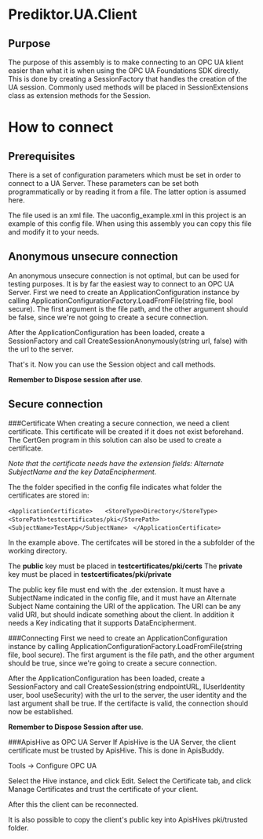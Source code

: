 ﻿Prediktor.UA.Client
===================

Purpose
-------

The purpose of this assembly is to make connecting to an OPC UA klient easier than what it is when using the OPC UA Foundations SDK directly. 
This is done by creating a SessionFactory that handles the creation of the UA session. 
Commonly used methods will be placed in SessionExtensions class as extension methods for the Session.


How to connect
==============

Prerequisites
-------------
There is a set of configuration parameters which must be set in order to connect to a UA Server. These parameters can be set both programmatically or by reading it from a file. 
The latter option is assumed here. 

The file used is an xml file. 
The uaconfig_example.xml in this project is an example of this config file. 
When using this assembly you can copy this file and modify it to your needs.


Anonymous unsecure connection
-----------------------------

An anonymous unsecure connection is not optimal, but can be used for testing purposes. It is by far the easiest way to connect to an OPC UA Server. 
First we need to create an ApplicationConfiguration instance by calling ApplicationConfigurationFactory.LoadFromFile(string file, bool secure). 
The first argument is the file path, and the other argument should be false, since we're not going to create a secure connection. 

After the ApplicationConfiguration has been loaded, create a SessionFactory and call CreateSessionAnonymously(string url, false) with the url to the server.

That's it. Now you can use the Session object and call methods.

**Remember to Dispose session after use**.

Secure connection
-----------------

###Certificate
When creating a secure connection, we need a client certificate. This certificate will be created if it does not exist beforehand. 
The CertGen program in this solution can also be used to create a certificate.

_Note that the certificate needs have the extension fields: Alternate SubjectName and the key DataEncipherment._

The the folder specified in the config file indicates what folder the certificates are stored in:

`<ApplicationCertificate>  `
`  <StoreType>Directory</StoreType>  `
`  <StorePath>testcertificates/pki</StorePath>  `
`  <SubjectName>TestApp</SubjectName>  `
`</ApplicationCertificate>  `

In the example above. The certifcates will be stored in the a subfolder of the working directory. 

The **public** key must be placed in **testcertificates/pki/certs**
The **private** key must be placed in **testcertificates/pki/private**

The public key file must end with the .der extension. It must have a SubjectName indicated in the config file, and it must have an Alternate Subject Name containing the URI of the application.
The URI can be any valid URI, but should indicate something about the client. In addition it needs a Key indicating that it supports DataEncipherment.

###Connecting
First we need to create an ApplicationConfiguration instance by calling ApplicationConfigurationFactory.LoadFromFile(string file, bool secure). 
The first argument is the file path, and the other argument should be true, since we're going to create a secure connection. 

After the ApplicationConfiguration has been loaded, create a SessionFactory and call CreateSession(string endpointURL, IUserIdentity user, bool useSecurity) with the url to the server, the user identity and the last argument shall be true.
If the certifacte is valid, the connection should now be established.


**Remember to Dispose Session after use**.

###ApisHive as OPC UA Server
If ApisHive is the UA Server, the client certificate must be trusted by ApisHive. This is done in ApisBuddy.

Tools -> Configure OPC UA

Select the Hive instance, and click Edit.
Select the Certificate tab, and click Manage Certificates and trust the certificate of your client.

After this the client can be reconnected.

It is also possible to copy the client's public key into ApisHives pki/trusted folder.
